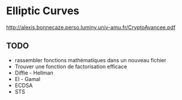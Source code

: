# Elliptic Curves 

http://alexis.bonnecaze.perso.luminy.univ-amu.fr/CryptoAvancee.pdf

## TODO

- rassembler fonctions mathématiques dans un nouveau fichier
- Trouver une fonction de factorisation efficace
- Diffie - Hellman
- El - Gamal
- ECDSA
- STS
